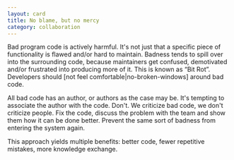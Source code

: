 ```yaml
---
layout: card
title: No blame, but no mercy
category: collaboration
---
```


Bad program code is actively harmful. It's not just that a specific piece of functionality is flawed and/or hard to maintain. Badness tends to spill over into the surrounding code, because maintainers get confused, demotivated and/or frustrated into producing more of it. This is known as “Bit Rot”. Developers should [not feel comfortable|no-broken-windows] around bad code.

All bad code has an author, or authors as the case may be. It's tempting to associate the author with the code. Don't. We criticize bad code, we don't criticize people. Fix the code, discuss the problem with the team and show them how it can be done better. Prevent the same sort of badness from entering the system again.

This approach yields multiple benefits: better code, fewer repetitive mistakes, more knowledge exchange.


